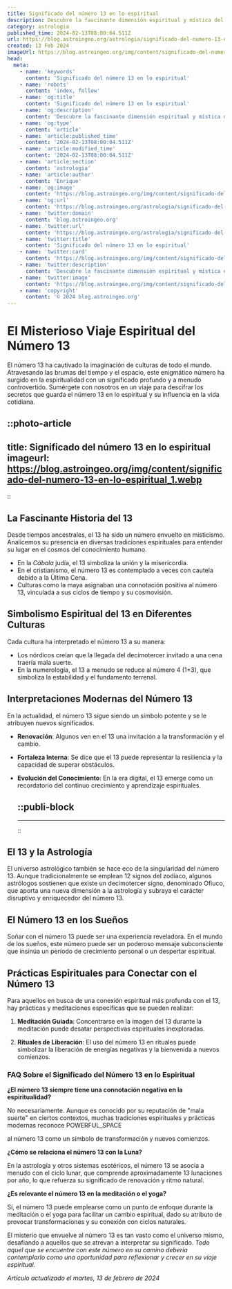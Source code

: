 ```yaml
---
title: Significado del número 13 en lo espiritual
description: Descubre la fascinante dimensión espiritual y mística del número 13. Una guía profunda que ilumina su verdadero simbolismo y poder.
category: astrologia
published_time: 2024-02-13T08:00:04.511Z
url: https://blog.astroingeo.org/astrologia/significado-del-numero-13-en-lo-espiritual
created: 13 Feb 2024
imageUrl: https://blog.astroingeo.org/img/content/significado-del-numero-13-en-lo-espiritual_1.webp
head:
  meta:
    - name: 'keywords'
      content: 'Significado del número 13 en lo espiritual'
    - name: 'robots'
      content: 'index, follow'
    - name: 'og:title'
      content: 'Significado del número 13 en lo espiritual'
    - name: 'og:description'
      content: 'Descubre la fascinante dimensión espiritual y mística del número 13. Una guía profunda que ilumina su verdadero simbolismo y poder.'
    - name: 'og:type'
      content: 'article'
    - name: 'article:published_time'
      content: '2024-02-13T08:00:04.511Z'
    - name: 'article:modified_time'
      content: '2024-02-13T08:00:04.511Z'
    - name: 'article:section'
      content: 'astrologia'
    - name: 'article:author'
      content: 'Enrique'
    - name: 'og:image'
      content: 'https://blog.astroingeo.org/img/content/significado-del-numero-13-en-lo-espiritual_1.webp'
    - name: 'og:url'
      content: 'https://blog.astroingeo.org/astrologia/significado-del-numero-13-en-lo-espiritual'
    - name: 'twitter:domain'
      content: 'blog.astroingeo.org'
    - name: 'twitter:url'
      content: 'https://blog.astroingeo.org/astrologia/significado-del-numero-13-en-lo-espiritual'
    - name: 'twitter:title'
      content: 'Significado del número 13 en lo espiritual'
    - name: 'twitter:card'
      content: 'https://blog.astroingeo.org/img/content/significado-del-numero-13-en-lo-espiritual_1.webp'
    - name: 'twitter:description'
      content: 'Descubre la fascinante dimensión espiritual y mística del número 13. Una guía profunda que ilumina su verdadero simbolismo y poder.'
    - name: 'twitter:image'
      content: 'https://blog.astroingeo.org/img/content/significado-del-numero-13-en-lo-espiritual_1.webp'
    - name: 'copyright'
      content: '© 2024 blog.astroingeo.org'
---
```

# El Misterioso Viaje Espiritual del Número 13

El número 13 ha cautivado la imaginación de culturas de todo el mundo. Atravesando las brumas del tiempo y el espacio, este enigmático número ha surgido en la espiritualidad con un significado profundo y a menudo controvertido. Sumérgete con nosotros en un viaje para descifrar los secretos que guarda el número 13 en lo espiritual y su influencia en la vida cotidiana.


::photo-article
---
title: Significado del número 13 en lo espiritual
imageurl: https://blog.astroingeo.org/img/content/significado-del-numero-13-en-lo-espiritual_1.webp
---
::


## La Fascinante Historia del 13

Desde tiempos ancestrales, el 13 ha sido un número envuelto en misticismo. Analicemos su presencia en diversas tradiciones espirituales para entender su lugar en el cosmos del conocimiento humano.

- En la *Cábala* judía, el 13 simboliza la unión y la misericordia.
- En el cristianismo, el número 13 es contemplado a veces con cautela debido a la Última Cena.
- Culturas como la maya asignaban una connotación positiva al número 13, vinculada a sus ciclos de tiempo y su cosmovisión.

## Simbolismo Espiritual del 13 en Diferentes Culturas

Cada cultura ha interpretado el número 13 a su manera:

- Los nórdicos creían que la llegada del decimotercer invitado a una cena traería mala suerte.
- En la numerología, el 13 a menudo se reduce al número 4 (1+3), que simboliza la estabilidad y el fundamento terrenal.

## Interpretaciones Modernas del Número 13

En la actualidad, el número 13 sigue siendo un símbolo potente y se le atribuyen nuevos significados.

- **Renovación**: Algunos ven en el 13 una invitación a la transformación y el cambio.
  
- **Fortaleza Interna**: Se dice que el 13 puede representar la resiliencia y la capacidad de superar obstáculos.

- **Evolución del Conocimiento**: En la era digital, el 13 emerge como un recordatorio del continuo crecimiento y aprendizaje espirituales.


  ::publi-block
  ---
  ---
  ::
  
  
## El 13 y la Astrología

El universo astrológico también se hace eco de la singularidad del número 13. Aunque tradicionalmente se emplean 12 signos del zodíaco, algunos astrólogos sostienen que existe un decimotercer signo, denominado Ofiuco, que aporta una nueva dimensión a la astrología y subraya el carácter disruptivo y enriquecedor del número 13.

## El Número 13 en los Sueños

Soñar con el número 13 puede ser una experiencia reveladora. En el mundo de los sueños, este número puede ser un poderoso mensaje subconsciente que insinúa un período de crecimiento personal o un despertar espiritual.

## Prácticas Espirituales para Conectar con el Número 13

Para aquellos en busca de una conexión espiritual más profunda con el 13, hay prácticas y meditaciones específicas que se pueden realizar:

1. **Meditación Guiada**: Concentrarse en la imagen del 13 durante la meditación puede desatar perspectivas espirituales inexploradas.
   
2. **Rituales de Liberación**: El uso del número 13 en rituales puede simbolizar la liberación de energías negativas y la bienvenida a nuevos comienzos.

### FAQ Sobre el Significado del Número 13 en lo Espiritual

**¿El número 13 siempre tiene una connotación negativa en la espiritualidad?**

No necesariamente. Aunque es conocido por su reputación de "mala suerte" en ciertos contextos, muchas tradiciones espirituales y prácticas modernas reconoce POWERFUL_SPACE 

 al número 13 como un símbolo de transformación y nuevos comienzos.

**¿Cómo se relaciona el número 13 con la Luna?**

En la astrología y otros sistemas esotéricos, el número 13 se asocia a menudo con el ciclo lunar, que comprende aproximadamente 13 lunaciones por año, lo que refuerza su significado de renovación y ritmo natural.

**¿Es relevante el número 13 en la meditación o el yoga?**

Sí, el número 13 puede emplearse como un punto de enfoque durante la meditación o el yoga para facilitar un cambio espiritual, dado su atributo de provocar transformaciones y su conexión con ciclos naturales.

El misterio que envuelve al número 13 es tan vasto como el universo mismo, desafiando a aquellos que se atrevan a interpretar su significado. *Todo aquel que se encuentre con este número en su camino debería contemplarlo como una oportunidad para reflexionar y crecer en su viaje espiritual.*

_Artículo actualizado el martes, 13 de febrero de 2024_